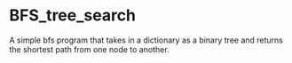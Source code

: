 # BFS_tree_search
A simple bfs program that takes in a dictionary as a binary tree and returns the shortest path from one node to another.
